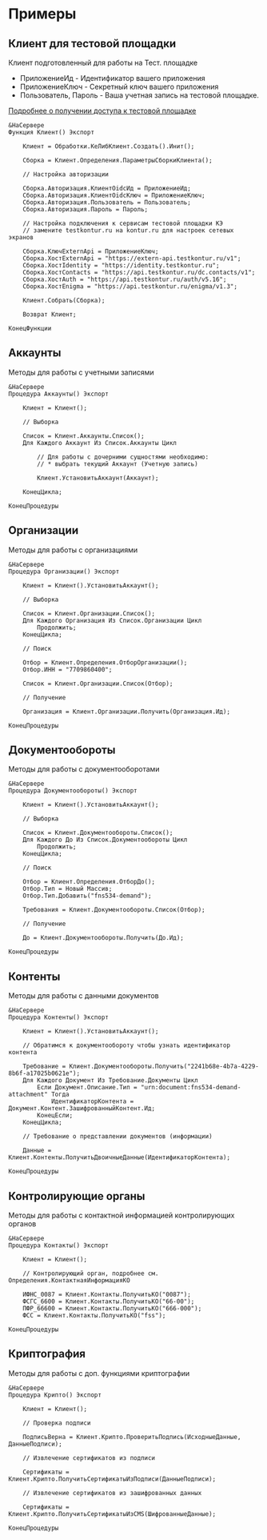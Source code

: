 # Примеры

## Клиент для тестовой площадки

Клиент подготовленный для работы на Тест. площадке

* ПриложениеИд - Идентификатор вашего приложения
* ПриложениеКлюч - Секретный ключ вашего приложения
* Пользователь, Пароль - Ваша учетная запись на тестовой площадке.

[Подробнее о получении доступа к тестовой площадке](https://docs-ke.readthedocs.io/ru/latest/#id11)

```bsl
&НаСервере
Функция Клиент() Экспорт

    Клиент = Обработки.КеЛибКлиент.Создать().Инит();
    
    Сборка = Клиент.Определения.ПараметрыСборкиКлиента();
        
    // Настройка авторизации
    
    Сборка.Авторизация.КлиентOidcИд = ПриложениеИд;
    Сборка.Авторизация.КлиентOidcКлюч = ПриложениеКлюч;
    Сборка.Авторизация.Пользователь = Пользователь;
    Сборка.Авторизация.Пароль = Пароль;
    
    // Настройка подключения к сервисам тестовой площадки КЭ 
    // замените testkontur.ru на kontur.ru для настроек сетевых экранов

    Сборка.КлючExternApi = ПриложениеКлюч;
    Сборка.ХостExternApi = "https://extern-api.testkontur.ru/v1";
    Сборка.ХостIdentity = "https://identity.testkontur.ru";
    Сборка.ХостContacts = "https://api.testkontur.ru/dc.contacts/v1";
    Сборка.ХостAuth = "https://api.testkontur.ru/auth/v5.16";
    Сборка.ХостEnigma = "https://api.testkontur.ru/enigma/v1.3";        
    
    Клиент.Собрать(Сборка);
    
    Возврат Клиент;
    
КонецФункции
```

## Аккаунты

Методы для работы с учетными записями

```bsl
&НаСервере
Процедура Аккаунты() Экспорт
    
    Клиент = Клиент();    

    // Выборка
    
    Список = Клиент.Аккаунты.Список();
    Для Каждого Аккаунт Из Список.Аккаунты Цикл
        
        // Для работы с дочерними сущностями необходимо:
        // * выбрать текущий Аккаунт (Учетную запись)
        
        Клиент.УстановитьАккаунт(Аккаунт);
        
    КонецЦикла;
    
КонецПроцедуры
```

## Организации

Методы для работы с организациями

```bsl
&НаСервере
Процедура Организации() Экспорт
    
    Клиент = Клиент().УстановитьАккаунт();    
    
    // Выборка
    
    Список = Клиент.Организации.Список();
    Для Каждого Организация Из Список.Организации Цикл
        Продолжить;        
    КонецЦикла;    
    
    // Поиск
    
    Отбор = Клиент.Определения.ОтборОрганизации();
    Отбор.ИНН = "7709860400";
    
    Список = Клиент.Организации.Список(Отбор);
    
    // Получение
    
    Организация = Клиент.Организации.Получить(Организация.Ид);    

КонецПроцедуры
```

## Документообороты

Методы для работы с документооборотами

```bsl
&НаСервере
Процедура Документообороты() Экспорт
          
    Клиент = Клиент().УстановитьАккаунт();    
    
    // Выборка
    
    Список = Клиент.Документообороты.Список();
    Для Каждого До Из Список.Документообороты Цикл
        Продолжить;        
    КонецЦикла;    
    
    // Поиск
    
    Отбор = Клиент.Определения.ОтборДо();
    Отбор.Тип = Новый Массив;
    Отбор.Тип.Добавить("fns534-demand");
    
    Требования = Клиент.Документообороты.Список(Отбор);
    
    // Получение
    
    До = Клиент.Документообороты.Получить(До.Ид);    
        
КонецПроцедуры
```

## Контенты

Методы для работы с данными документов

```bsl
&НаСервере
Процедура Контенты() Экспорт

    Клиент = Клиент().УстановитьАккаунт();

    // Обратимся к документообороту чтобы узнать идентификатор контента
    
    Требование = Клиент.Документообороты.Получить("2241b68e-4b7a-4229-8b6f-a17025b0621e");
    Для Каждого Документ Из Требование.Документы Цикл
        Если Документ.Описание.Тип = "urn:document:fns534-demand-attachment" Тогда
            ИдентификаторКонтента = Документ.Контент.ЗашифрованныйКонтент.Ид;
        КонецЕсли;            
    КонецЦикла;
    
    // Требование о представлении документов (информации)
    
    Данные = Клиент.Контенты.ПолучитьДвоичныеДанные(ИдентификаторКонтента);    
    
КонецПроцедуры
```

## Контролирующие органы

Методы для работы с контактной информацией контролирующих органов

```bsl
&НаСервере
Процедура Контакты() Экспорт
    
    Клиент = Клиент();

    // Контролирующий орган, подробнее см. Определения.КонтактнаяИнформацияКО
    
    ИФНС_0087 = Клиент.Контакты.ПолучитьКО("0087");
    ФСГС_6600 = Клиент.Контакты.ПолучитьКО("66-00");
    ПФР_66600 = Клиент.Контакты.ПолучитьКО("666-000");    
    ФСС = Клиент.Контакты.ПолучитьКО("fss");
    
КонецПроцедуры
```

## Криптография

Методы для работы с доп. функциями криптографии

```bsl
&НаСервере
Процедура Крипто() Экспорт
    
    Клиент = Клиент();

    // Проверка подписи
  
    ПодписьВерна = Клиент.Крипто.ПроверитьПодпись(ИсходныеДанные, ДанныеПодписи);
    
    // Извлечение сертификатов из подписи

    Сертификаты = Клиент.Крипто.ПолучитьСертификатыИзПодписи(ДанныеПодписи);
    
    // Извлечение сертификатов из зашифрованных данных
    
    Сертификаты = Клиент.Крипто.ПолучитьСертификатыИзCMS(ШифрованныеДанные);    
    
КонецПроцедуры
```
